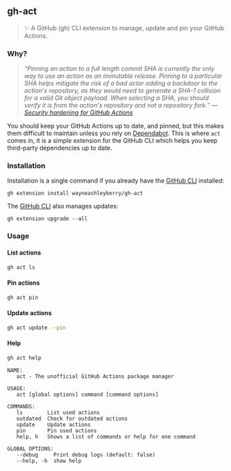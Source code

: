 ## gh-act

> ✨ A GitHub (gh) CLI extension to manage, update and pin your GitHub Actions.

### Why?

> _“Pinning an action to a full length commit SHA is currently the only way to use an action as an immutable release. Pinning to a particular SHA helps mitigate the risk of a bad actor adding a backdoor to the action's repository, as they would need to generate a SHA-1 collision for a valid Git object payload. When selecting a SHA, you should verify it is from the action's repository and not a repository fork.” — [Security hardening for GitHub Actions](https://docs.github.com/en/actions/security-guides/security-hardening-for-github-actions#using-third-party-actions)_

You should keep your GitHub Actions up to date, and pinned, but this makes them difficult to maintain unless you rely on [Dependabot](https://github.com/dependabot). This is where `act` comes in, it is a simple extension for the GitHub CLI which helps you keep third-party dependencies up to date.

### Installation

Installation is a single command if you already have the [GitHub CLI](https://cli.github.com) installed:

```
gh extension install wayneashleyberry/gh-act
```

The [GitHub CLI](https://cli.github.com) also manages updates:

```
gh extension upgrade --all
```

### Usage

#### List actions

```sh
gh act ls
```

#### Pin actions

```sh
gh act pin
```

#### Update actions

```sh
gh act update --pin
```

#### Help

```sh
gh act help
```

```
NAME:
   act - The unofficial GitHub Actions package manager

USAGE:
   act [global options] command [command options]

COMMANDS:
   ls        List used actions
   outdated  Check for outdated actions
   update    Update actions
   pin       Pin used actions
   help, h   Shows a list of commands or help for one command

GLOBAL OPTIONS:
   --debug     Print debug logs (default: false)
   --help, -h  show help
```
